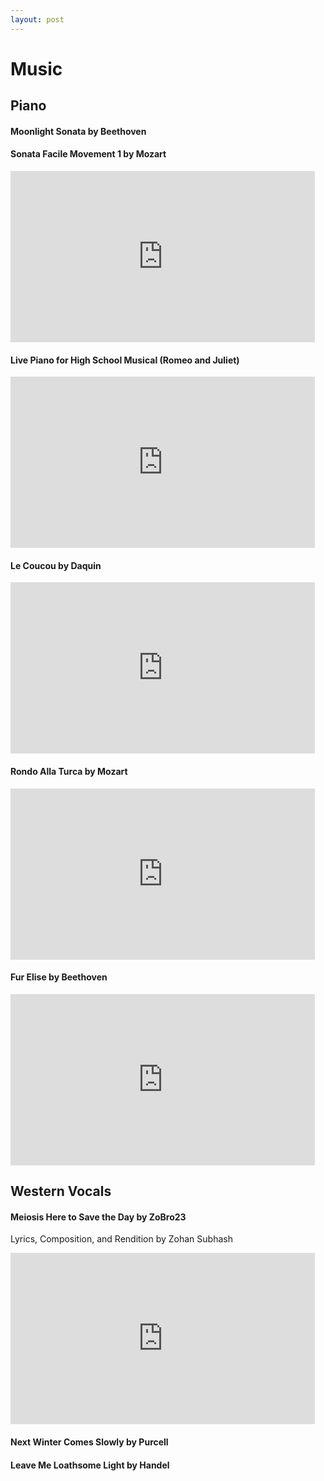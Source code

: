 ```yaml
---
layout: post
---
```

# Music
## Piano
#### Moonlight Sonata by Beethoven
#### Sonata Facile Movement 1 by Mozart

<iframe width="487" height="274" src="https://www.youtube.com/embed/s18RzRwRuX0" title="Mozart and Beethoven - Sonata Facile in C, Turkish March, Fur Elise" frameborder="0" allow="accelerometer; autoplay; clipboard-write; encrypted-media; gyroscope; picture-in-picture" allowfullscreen></iframe>

#### Live Piano for High School Musical (Romeo and Juliet)

<iframe width="487" height="274" src="https://www.youtube.com/embed/RiEvr4yPIds" title="Zohan's live piano for high school musical - Romeo and Juliet - Jan 2020" frameborder="0" allow="accelerometer; autoplay; clipboard-write; encrypted-media; gyroscope; picture-in-picture" allowfullscreen></iframe>

#### Le Coucou by Daquin

<iframe width="487" height="274" src="https://www.youtube.com/embed/2IgJMioWUgI" title="Le Coucou - Louis-Claude Daquin" frameborder="0" allow="accelerometer; autoplay; clipboard-write; encrypted-media; gyroscope; picture-in-picture" allowfullscreen></iframe>

#### Rondo Alla Turca by Mozart

<iframe width="487" height="274" src="https://www.youtube.com/embed/zEO4vtLZ7sQ" title="Rondo Alla Turca (Turkish March)- Mozart" frameborder="0" allow="accelerometer; autoplay; clipboard-write; encrypted-media; gyroscope; picture-in-picture" allowfullscreen></iframe>

#### Fur Elise by Beethoven

<iframe width="487" height="274" src="https://www.youtube.com/embed/llzPnF4Nv-0" title="Beethoven - Fur Elise" frameborder="0" allow="accelerometer; autoplay; clipboard-write; encrypted-media; gyroscope; picture-in-picture" allowfullscreen></iframe>

## Western Vocals
#### Meiosis Here to Save the Day by ZoBro23
Lyrics, Composition, and Rendition by Zohan Subhash

<iframe width="487" height="274" src="https://www.youtube.com/embed/hRujslFcq0g" title="Meiosis Here to Save the Day" frameborder="0" allow="accelerometer; autoplay; clipboard-write; encrypted-media; gyroscope; picture-in-picture" allowfullscreen></iframe>

#### Next Winter Comes Slowly by Purcell

#### Leave Me Loathsome Light by Handel
